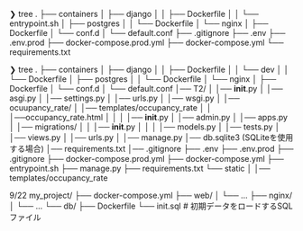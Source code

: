 ❯ tree
.
├── containers
│   ├── django
│   │   ├──  Dockerfile
│   │   └──  entrypoint.sh
│   ├── postgres
│   │   └── Dockerfile
│   └── nginx
│       ├── Dockerfile
│       └── conf.d
│           └── default.conf
├── .gitignore
├── .env
├── .env.prod
├── docker-compose.prod.yml
├── docker-compose.yml
└── requirements.txt


❯ tree
.
├── containers
│   ├── django
│   │   ├── Dockerfile
│   │   └── dev
│   │       └── Dockerfile
│   ├── postgres
│   │   └── Dockerfile
│   └── nginx
│       ├── Dockerfile
│       └── conf.d
│           └── default.conf
│── T2/
│   │── __init__.py
│   │── asgi.py
│   │── settings.py
│   │── urls.py
│   │── wsgi.py
│
│── ocuupancy_rate/
│   │── templates/occupancy_rate
│   │   │──occupancy_rate.html
│   │
│   │── __init__.py
│   │── admin.py
│   │── apps.py
│   │── migrations/
│   │   │── __init__.py
│   │
│   │── models.py
│   │── tests.py
│   │── views.py
│   │── urls.py
│
│── manage.py
│── db.sqlite3  (SQLiteを使用する場合)
│── requirements.txt
│── .gitignore
├── .env
├── .env.prod
├── .gitignore
├── docker-compose.prod.yml
├── docker-compose.yml
├── entrypoint.sh
├── manage.py
├── requirements.txt
└── static
│   │── templates/occupancy_rate



9/22
my_project/
├── docker-compose.yml
├── web/
│   └── ...
├── nginx/
│   └── ...
└── db/
    ├── Dockerfile
    └── init.sql  # 初期データをロードするSQLファイル
